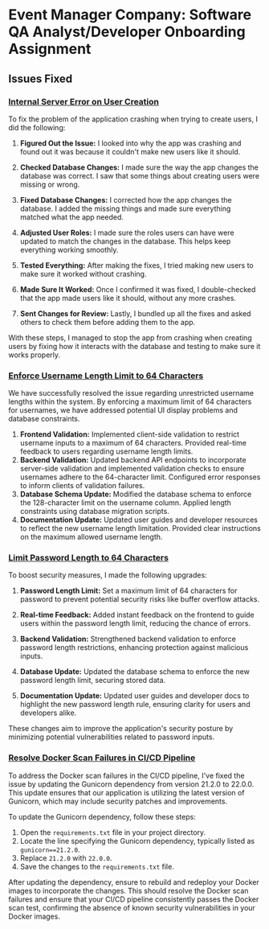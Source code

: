 # Event Manager Company: Software QA Analyst/Developer Onboarding Assignment

## Issues Fixed

### [Internal Server Error on User Creation](https://github.com/VaishnaviGangam/event_manager/issues/1)

  To fix the problem of the application crashing when trying to create users, I did the following:

  1. **Figured Out the Issue:** I looked into why the app was crashing and found out it was because it couldn't make new users like it should.

  2. **Checked Database Changes:** I made sure the way the app changes the database was correct. I saw that some things about creating users were missing or wrong.

  3. **Fixed Database Changes:** I corrected how the app changes the database. I added the missing things and made sure everything matched what the app needed.

  4. **Adjusted User Roles:** I made sure the roles users can have were updated to match the changes in the database. This helps keep everything working smoothly.

  5. **Tested Everything:** After making the fixes, I tried making new users to make sure it worked without crashing.

  6. **Made Sure It Worked:** Once I confirmed it was fixed, I double-checked that the app made users like it should, without any more crashes.

  7. **Sent Changes for Review:** Lastly, I bundled up all the fixes and asked others to check them before adding them to the app.

  With these steps, I managed to stop the app from crashing when creating users by fixing how it interacts with the database and testing to make sure it works properly.

### [Enforce Username Length Limit to 64 Characters](https://github.com/VaishnaviGangam/event_manager/issues/4)

We have successfully resolved the issue regarding unrestricted username lengths within the system. By enforcing a maximum limit of 64 characters for usernames, we have addressed potential UI display problems and database constraints.

1. **Frontend Validation:** Implemented client-side validation to restrict username inputs to a maximum of 64 characters.
Provided real-time feedback to users regarding username length limits.
2. **Backend Validation:** Updated backend API endpoints to incorporate server-side validation and implemented validation checks to ensure usernames adhere to the 64-character limit. Configured error responses to inform clients of validation failures.
3. **Database Schema Update:** Modified the database schema to enforce the 128-character limit on the username column. Applied length constraints using database migration scripts.
4. **Documentation Update:** Updated user guides and developer resources to reflect the new username length limitation. Provided clear instructions on the maximum allowed username length.

### [Limit Password Length to 64 Characters](https://github.com/VaishnaviGangam/event_manager/issues/6)

To boost security measures, I made the following upgrades:

1. **Password Length Limit:** Set a maximum limit of 64 characters for password to prevent potential security risks like buffer overflow attacks.

2. **Real-time Feedback:** Added instant feedback on the frontend to guide users within the password length limit, reducing the chance of errors.

3. **Backend Validation:** Strengthened backend validation to enforce password length restrictions, enhancing protection against malicious inputs.

4. **Database Update:** Updated the database schema to enforce the new password length limit, securing stored data.

5. **Documentation Update:** Updated user guides and developer docs to highlight the new password length rule, ensuring clarity for users and developers alike.

These changes aim to improve the application's security posture by minimizing potential vulnerabilities related to password inputs.


###  [Resolve Docker Scan Failures in CI/CD Pipeline](https://github.com/VaishnaviGangam/event_manager/issues/9)

To address the Docker scan failures in the CI/CD pipeline, I've fixed the issue by updating the Gunicorn dependency from version 21.2.0 to 22.0.0. This update ensures that our application is utilizing the latest version of Gunicorn, which may include security patches and improvements.

To update the Gunicorn dependency, follow these steps:

1. Open the `requirements.txt` file in your project directory.
2. Locate the line specifying the Gunicorn dependency, typically listed as `gunicorn==21.2.0`.
3. Replace `21.2.0` with `22.0.0`.
4. Save the changes to the `requirements.txt` file.

After updating the dependency, ensure to rebuild and redeploy your Docker images to incorporate the changes. This should resolve the Docker scan failures and ensure that your CI/CD pipeline consistently passes the Docker scan test, confirming the absence of known security vulnerabilities in your Docker images.

